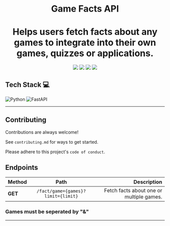 <h1 align=center> Game Facts API </h1>
<h1 align=center>Helps users fetch facts about any games to integrate into their own games, quizzes or applications.</h1>
<p align="center">
  <img src="https://img.shields.io/github/license/gdscwce/Game-Facts-API?style=for-the-badge&logo=appveyor">
  <img src="https://img.shields.io/github/stars/gdscwce/Game-Facts-API?style=for-the-badge&logo=appveyor">
  <img src="https://img.shields.io/github/forks/gdscwce/Game-Facts-API?style=for-the-badge&logo=appveyor">
  <img src="https://img.shields.io/github/issues/gdscwce/Game-Facts-API?style=for-the-badge&logo=appveyor">
  </p>



## Tech Stack 💻
  ![Python](https://img.shields.io/badge/python-3670A0?style=for-the-badge&logo=python&logoColor=ffdd54)
  ![FastAPI](https://img.shields.io/badge/FastAPI-005571?style=for-the-badge&logo=fastapi)

---


## Contributing

Contributions are always welcome!

See `contributing.md` for ways to get started.

Please adhere to this project's `code of conduct`.




## Endpoints

| Method   |      Path      |  Description |
|----------|:-------------:|------:|
| **GET** | `/fact/game={games}?limit={limit}` | Fetch facts about one or multiple games. |

### Games must be seperated by "&"
----
